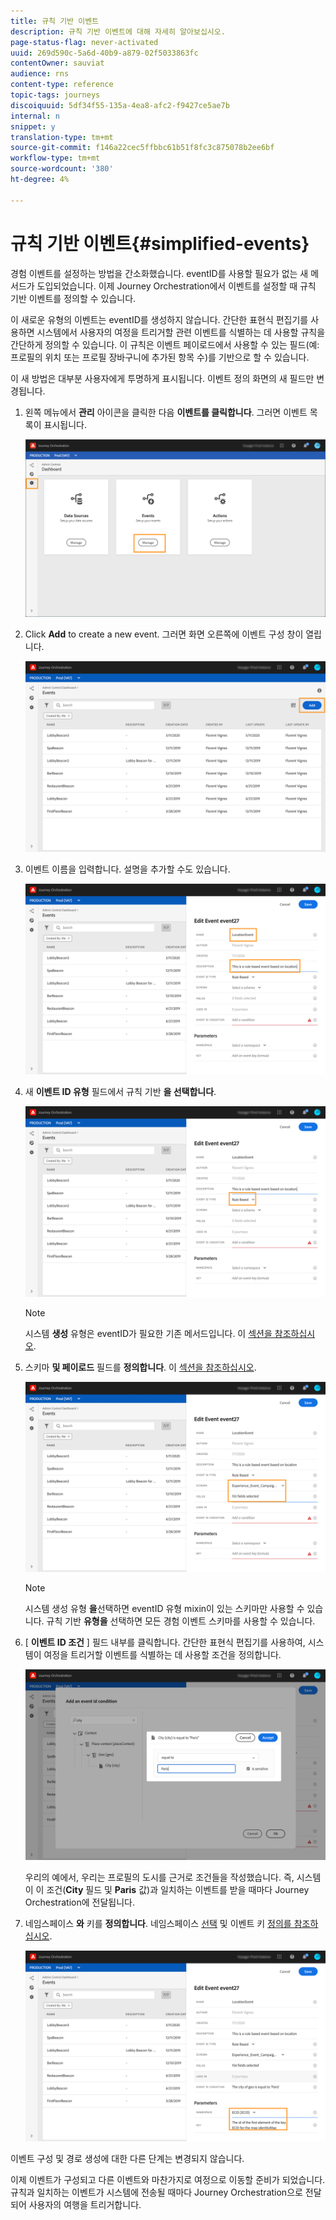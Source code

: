 ```yaml
---
title: 규칙 기반 이벤트
description: 규칙 기반 이벤트에 대해 자세히 알아보십시오.
page-status-flag: never-activated
uuid: 269d590c-5a6d-40b9-a879-02f5033863fc
contentOwner: sauviat
audience: rns
content-type: reference
topic-tags: journeys
discoiquuid: 5df34f55-135a-4ea8-afc2-f9427ce5ae7b
internal: n
snippet: y
translation-type: tm+mt
source-git-commit: f146a22cec5ffbbc61b51f8fc3c875078b2ee6bf
workflow-type: tm+mt
source-wordcount: '380'
ht-degree: 4%

---
```



# 규칙 기반 이벤트{#simplified-events}

경험 이벤트를 설정하는 방법을 간소화했습니다. eventID를 사용할 필요가 없는 새 메서드가 도입되었습니다. 이제 Journey Orchestration에서 이벤트를 설정할 때 규칙 기반 이벤트를 정의할 수 있습니다.

이 새로운 유형의 이벤트는 eventID를 생성하지 않습니다. 간단한 표현식 편집기를 사용하면 시스템에서 사용자의 여정을 트리거할 관련 이벤트를 식별하는 데 사용할 규칙을 간단하게 정의할 수 있습니다. 이 규칙은 이벤트 페이로드에서 사용할 수 있는 필드(예: 프로필의 위치 또는 프로필 장바구니에 추가된 항목 수)를 기반으로 할 수 있습니다.

이 새 방법은 대부분 사용자에게 투명하게 표시됩니다. 이벤트 정의 화면의 새 필드만 변경됩니다.

1. 왼쪽 메뉴에서 **관리** 아이콘을 클릭한 다음 **이벤트를 클릭합니다**. 그러면 이벤트 목록이 표시됩니다.

   ![](../assets/alpha-event1.png)

1. Click **Add** to create a new event. 그러면 화면 오른쪽에 이벤트 구성 창이 열립니다.

   ![](../assets/alpha-event2.png)

1. 이벤트 이름을 입력합니다. 설명을 추가할 수도 있습니다.

   ![](../assets/alpha-event3.png)

1. 새 **이벤트 ID 유형** 필드에서 규칙 기반 **을 선택합니다**.

   ![](../assets/alpha-event4.png)

   >[!NOTE]
   >
   >시스템 **생성** 유형은 eventID가 필요한 기존 메서드입니다. 이 [섹션을 참조하십시오](../event/about-events.md).

1. 스키마 **및 페이로드** 필드를 **정의합니다**. 이 [섹션을 참조하십시오](../event/defining-the-payload-fields.md).

   ![](../assets/alpha-event5.png)

   >[!NOTE]
   >
   >시스템 생성 유형 **을**&#x200B;선택하면 eventID 유형 mixin이 있는 스키마만 사용할 수 있습니다. 규칙 기반 **유형을** 선택하면 모든 경험 이벤트 스키마를 사용할 수 있습니다.

1. [ **이벤트 ID 조건** ] 필드 내부를 클릭합니다. 간단한 표현식 편집기를 사용하여, 시스템이 여정을 트리거할 이벤트를 식별하는 데 사용할 조건을 정의합니다.

   ![](../assets/alpha-event6.png)

   우리의 예에서, 우리는 프로필의 도시를 근거로 조건들을 작성했습니다. 즉, 시스템이 이 조건(**City** 필드 및 **Paris** 값)과 일치하는 이벤트를 받을 때마다 Journey Orchestration에 전달됩니다.

1. 네임스페이스 **와** 키를 **정의합니다**. 네임스페이스 [선택](../event/selecting-the-namespace.md) 및 이벤트 키 [정의를 참조하십시오](../event/defining-the-event-key.md).

   ![](../assets/alpha-event7.png)

이벤트 구성 및 경로 생성에 대한 다른 단계는 변경되지 않습니다.

이제 이벤트가 구성되고 다른 이벤트와 마찬가지로 여정으로 이동할 준비가 되었습니다. 규칙과 일치하는 이벤트가 시스템에 전송될 때마다 Journey Orchestration으로 전달되어 사용자의 여행을 트리거합니다.

